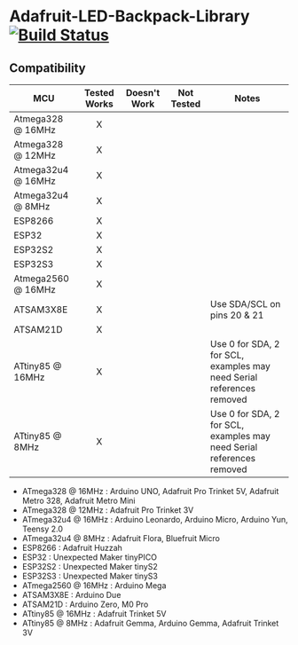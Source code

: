 # Adafruit-LED-Backpack-Library [![Build Status](https://github.com/adafruit/Adafruit_LED_Backpack/workflows/Arduino%20Library%20CI/badge.svg)](https://github.com/adafruit/Adafruit_LED_Backpack/actions)
<!-- START COMPATIBILITY TABLE -->

## Compatibility

MCU               | Tested Works | Doesn't Work | Not Tested  | Notes
----------------- | :----------: | :----------: | :---------: | -----
Atmega328 @ 16MHz |      X       |             |            | 
Atmega328 @ 12MHz |      X       |             |            | 
Atmega32u4 @ 16MHz |      X       |             |            | 
Atmega32u4 @ 8MHz |      X       |             |            | 
ESP8266           |      X       |             |            | 
ESP32             |      X       |             |            |
ESP32S2           |      X       |             |            |
ESP32S3           |      X       |             |            |
Atmega2560 @ 16MHz |      X       |             |            | 
ATSAM3X8E         |      X       |             |            | Use SDA/SCL on pins 20 &amp; 21
ATSAM21D          |      X       |             |            | 
ATtiny85 @ 16MHz  |      X       |             |            | Use 0 for SDA, 2 for SCL, examples may need Serial references removed
ATtiny85 @ 8MHz   |      X       |             |            | Use 0 for SDA, 2 for SCL, examples may need Serial references removed

  * ATmega328 @ 16MHz : Arduino UNO, Adafruit Pro Trinket 5V, Adafruit Metro 328, Adafruit Metro Mini
  * ATmega328 @ 12MHz : Adafruit Pro Trinket 3V
  * ATmega32u4 @ 16MHz : Arduino Leonardo, Arduino Micro, Arduino Yun, Teensy 2.0
  * ATmega32u4 @ 8MHz : Adafruit Flora, Bluefruit Micro
  * ESP8266 : Adafruit Huzzah
  * ESP32 : Unexpected Maker tinyPICO
  * ESP32S2 : Unexpected Maker tinyS2
  * ESP32S3 : Unexpected Maker tinyS3
  * ATmega2560 @ 16MHz : Arduino Mega
  * ATSAM3X8E : Arduino Due
  * ATSAM21D : Arduino Zero, M0 Pro
  * ATtiny85 @ 16MHz : Adafruit Trinket 5V
  * ATtiny85 @ 8MHz : Adafruit Gemma, Arduino Gemma, Adafruit Trinket 3V

<!-- END COMPATIBILITY TABLE -->
